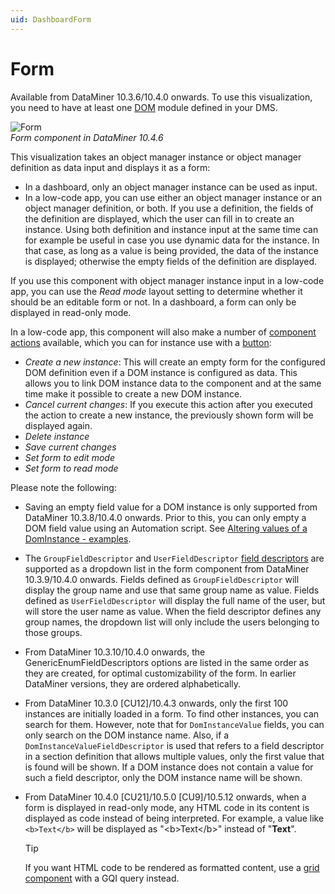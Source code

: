 ```yaml
---
uid: DashboardForm
---
```


# Form

Available from DataMiner 10.3.6/10.4.0 onwards.<!-- RN 36124 --> To use this visualization, you need to have at least one [DOM](xref:DOM) module defined in your DMS.

![Form](~/dataminer/images/Form.png)<br>*Form component in DataMiner 10.4.6*

This visualization takes an object manager instance or object manager definition as data input and displays it as a form:

- In a dashboard, only an object manager instance can be used as input.
- In a low-code app, you can use either an object manager instance or an object manager definition, or both. If you use a definition, the fields of the definition are displayed, which the user can fill in to create an instance. Using both definition and instance input at the same time can for example be useful in case you use dynamic data for the instance. In that case, as long as a value is being provided, the data of the instance is displayed; otherwise the empty fields of the definition are displayed.

If you use this component with object manager instance input in a low-code app, you can use the *Read mode* layout setting to determine whether it should be an editable form or not. In a dashboard, a form can only be displayed in read-only mode.

In a low-code app, this component will also make a number of [component actions](xref:LowCodeApps_event_config) available, which you can for instance use with a [button](xref:DashboardButton):

- *Create a new instance*: This will create an empty form for the configured DOM definition even if a DOM instance is configured as data. This allows you to link DOM instance data to the component and at the same time make it possible to create a new DOM instance.
- *Cancel current changes*: If you execute this action after you executed the action to create a new instance, the previously shown form will be displayed again.
- *Delete instance*
- *Save current changes*
- *Set form to edit mode*
- *Set form to read mode*

Please note the following:

- Saving an empty field value for a DOM instance is only supported from DataMiner 10.3.8/10.4.0 onwards<!-- RN 36276 -->. Prior to this, you can only empty a DOM field value using an Automation script. See [Altering values of a DomInstance - examples](xref:DOM_Altering_values_of_a_DomInstance).

- The `GroupFieldDescriptor` and `UserFieldDescriptor` [field descriptors](xref:DOM_SectionDefinition#fielddescriptor) are supported as a dropdown list in the form component from DataMiner 10.3.9/10.4.0 onwards<!-- RN 36556 -->. Fields defined as `GroupFieldDescriptor` will display the group name and use that same group name as value. Fields defined as `UserFieldDescriptor` will display the full name of the user, but will store the user name as value. When the field descriptor defines any group names, the dropdown list will only include the users belonging to those groups.

- From DataMiner 10.3.10/10.4.0 onwards<!-- RN 37007 -->, the GenericEnumFieldDescriptors options are listed in the same order as they are created, for optimal customizability of the form. In earlier DataMiner versions, they are ordered alphabetically.

- From DataMiner 10.3.0 [CU12]/10.4.3 onwards<!-- RN 37546 -->, only the first 100 instances are initially loaded in a form. To find other instances, you can search for them. However, note that for `DomInstanceValue` fields, you can only search on the DOM instance name. Also, if a `DomInstanceValueFieldDescriptor` is used that refers to a field descriptor in a section definition that allows multiple values, only the first value that is found will be shown. If a DOM instance does not contain a value for such a field descriptor, only the DOM instance name will be shown.

- From DataMiner 10.4.0 [CU21]/10.5.0 [CU9]/10.5.12 onwards<!--RN 43864-->, when a form is displayed in read-only mode, any HTML code in its content is displayed as code instead of being interpreted. For example, a value like `<b>Text</b>` will be displayed as "\<b\>Text\</b\>" instead of "**Text**".

  > [!TIP]
  > If you want HTML code to be rendered as formatted content, use a [grid component](xref:DashboardGrid) with a GQI query instead.
